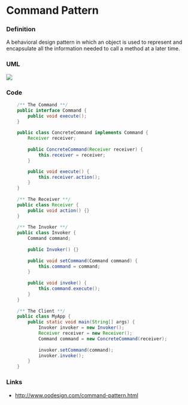 # Command Pattern

### Definition

A behavioral design pattern in which an object is used to represent and encapsulate all the information needed to call a method at a later time.

### UML

![](http://www.oodesign.com/images/design_patterns/behavioral/command_implementation_-_uml_class_diagram.gif)

### Code

```java
	/** The Command **/
	public interface Command {
		public void execute();
	}
	
	public class ConcreteCommand implements Command {
		Receiver receiver;
		
		public ConcreteCommand(Receiver receiver) {
			this.receiver = receiver;
		}

		public void execute() {
			this.receiver.action();
		}
	}
	
	/** The Receiver **/
	public class Receiver {
		public void action() {}
	}
	
	/** The Invoker **/
	public class Invoker {
		Command command;
		
		public Invoker() {}
		
		public void setCommand(Command command) {
			this.command = command;
		}
		
		public void invoke() {
			this.command.execute();
		}
	}
	
	/** The Client **/
	public class MyApp {
		public static void main(String[] args) {
			Invoker invoker = new Invoker();
			Receiver receiver = new Receiver();
			Command command = new ConcreteCommand(receiver);
			
			invoker.setCommand(command);
			invoker.invoke();
		}
	}
```

### Links

* http://www.oodesign.com/command-pattern.html